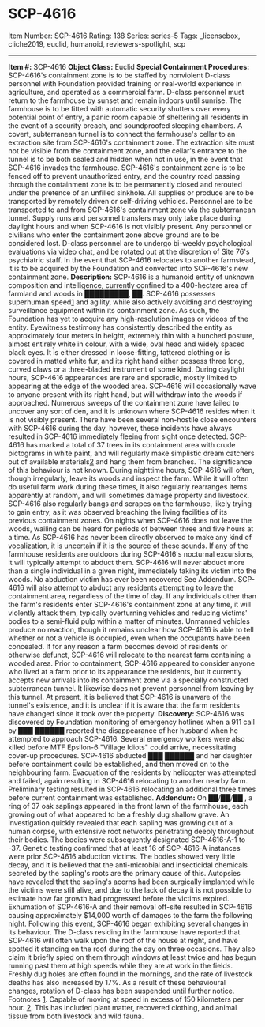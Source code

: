 # SCP-4616
Item Number: SCP-4616
Rating: 138
Series: series-5
Tags: _licensebox, cliche2019, euclid, humanoid, reviewers-spotlight, scp

---

  
**Item #:** SCP-4616 
**Object Class:** Euclid
**Special Containment Procedures:** SCP-4616's containment zone is to be staffed by nonviolent D-class personnel with Foundation provided training or real-world experience in agriculture, and operated as a commercial farm. D-class personnel must return to the farmhouse by sunset and remain indoors until sunrise.
The farmhouse is to be fitted with automatic security shutters over every potential point of entry, a panic room capable of sheltering all residents in the event of a security breach, and soundproofed sleeping chambers.
A covert, subterranean tunnel is to connect the farmhouse's cellar to an extraction site from SCP-4616's containment zone. The extraction site must not be visible from the containment zone, and the cellar's entrance to the tunnel is to be both sealed and hidden when not in use, in the event that SCP-4616 invades the farmhouse.
SCP-4616's containment zone is to be fenced off to prevent unauthorized entry, and the country road passing through the containment zone is to be permanently closed and rerouted under the pretence of an unfilled sinkhole. All supplies or produce are to be transported by remotely driven or self-driving vehicles. Personnel are to be transported to and from SCP-4616's containment zone via the subterranean tunnel. Supply runs and personnel transfers may only take place during daylight hours and when SCP-4616 is not visibly present. Any personnel or civilians who enter the containment zone above ground are to be considered lost.
D-class personnel are to undergo bi-weekly psychological evaluations via video chat, and be rotated out at the discretion of Site 76's psychiatric staff.
In the event that SCP-4616 relocates to another farmstead, it is to be acquired by the Foundation and converted into SCP-4616's new containment zone.
**Description:** SCP-4616 is a humanoid entity of unknown composition and intelligence, currently confined to a 400-hectare area of farmland and woods in █████████, ██.
SCP-4616 possesses superhuman speed[1](javascript:;) and agility, while also actively avoiding and destroying surveillance equipment within its containment zone. As such, the Foundation has yet to acquire any high-resolution images or videos of the entity.
Eyewitness testimony has consistently described the entity as approximately four meters in height, extremely thin with a hunched posture, almost entirely white in colour, with a wide, oval head and widely spaced black eyes. It is either dressed in loose-fitting, tattered clothing or is covered in matted white fur, and its right hand either possess three long, curved claws or a three-bladed instrument of some kind.
During daylight hours, SCP-4616 appearances are rare and sporadic, mostly limited to appearing at the edge of the wooded area. SCP-4616 will occasionally wave to anyone present with its right hand, but will withdraw into the woods if approached. Numerous sweeps of the containment zone have failed to uncover any sort of den, and it is unknown where SCP-4616 resides when it is not visibly present. There have been several non-hostile close encounters with SCP-4616 during the day, however, these incidents have always resulted in SCP-4616 immediately fleeing from sight once detected.
SCP-4616 has marked a total of 37 trees in its containment area with crude pictograms in white paint, and will regularly make simplistic dream catchers out of available materials[2](javascript:;) and hang them from branches. The significance of this behaviour is not known.
During nighttime hours, SCP-4616 will often, though irregularly, leave its woods and inspect the farm. While it will often do useful farm work during these times, it also regularly rearranges items apparently at random, and will sometimes damage property and livestock. SCP-4616 also regularly bangs and scrapes on the farmhouse, likely trying to gain entry, as it was observed breaching the living facilities of its previous containment zones.
On nights when SCP-4616 does not leave the woods, wailing can be heard for periods of between three and five hours at a time. As SCP-4616 has never been directly observed to make any kind of vocalization, it is uncertain if it is the source of these sounds.
If any of the farmhouse residents are outdoors during SCP-4616's nocturnal excursions, it will typically attempt to abduct them. SCP-4616 will never abduct more than a single individual in a given night, immediately taking its victim into the woods. No abduction victim has ever been recovered See Addendum. SCP-4616 will also attempt to abduct any residents attempting to leave the containment area, regardless of the time of day.
If any individuals other than the farm's residents enter SCP-4616's containment zone at any time, it will violently attack them, typically overturning vehicles and reducing victims' bodies to a semi-fluid pulp within a matter of minutes. Unmanned vehicles produce no reaction, though it remains unclear how SCP-4616 is able to tell whether or not a vehicle is occupied, even when the occupants have been concealed.
If for any reason a farm becomes devoid of residents or otherwise defunct, SCP-4616 will relocate to the nearest farm containing a wooded area. Prior to containment, SCP-4616 appeared to consider anyone who lived at a farm prior to its appearance the residents, but it currently accepts new arrivals into its containment zone via a specially constructed subterranean tunnel. It likewise does not prevent personnel from leaving by this tunnel. At present, it is believed that SCP-4616 is unaware of the tunnel's existence, and it is unclear if it is aware that the farm residents have changed since it took over the property.
**Discovery:** SCP-4616 was discovered by Foundation monitoring of emergency hotlines when a 911 call by ███ ██████ reported the disappearance of her husband when he attempted to approach SCP-4616. Several emergency workers were also killed before MTF Epsilon-6 "Village Idiots" could arrive, necessitating cover-up procedures. SCP-4616 abducted ███ ██████ and her daughter before containment could be established, and then moved on to the neighbouring farm. Evacuation of the residents by helicopter was attempted and failed, again resulting in SCP-4616 relocating to another nearby farm. Preliminary testing resulted in SCP-4616 relocating an additional three times before current containment was established.
**Addendum:** On ██/██/██ , a ring of 37 oak saplings appeared in the front lawn of the farmhouse, each growing out of what appeared to be a freshly dug shallow grave. An investigation quickly revealed that each sapling was growing out of a human corpse, with extensive root networks penetrating deeply throughout their bodies. The bodies were subsequently designated SCP-4616-A-1 to -37. Genetic testing confirmed that at least 16 of SCP-4616-A instances were prior SCP-4616 abduction victims. The bodies showed very little decay, and it is believed that the anti-microbial and insecticidal chemicals secreted by the sapling's roots are the primary cause of this.
Autopsies have revealed that the sapling's acorns had been surgically implanted while the victims were still alive, and due to the lack of decay it is not possible to estimate how far growth had progressed before the victims expired.
Exhumation of SCP-4616-A and their removal off-site resulted in SCP-4616 causing approximately $14,000 worth of damages to the farm the following night.
Following this event, SCP-4616 began exhibiting several changes in its behaviour. The D-class residing in the farmhouse have reported that SCP-4616 will often walk upon the roof of the house at night, and have spotted it standing on the roof during the day on three occasions. They also claim it briefly spied on them through windows at least twice and has begun running past them at high speeds while they are at work in the fields. Freshly dug holes are often found in the mornings, and the rate of livestock deaths has also increased by 17%.
As a result of these behavioural changes, rotation of D-class has been suspended until further notice.
Footnotes
[1](javascript:;). Capable of moving at speed in excess of 150 kilometers per hour.
[2](javascript:;). This has included plant matter, recovered clothing, and animal tissue from both livestock and wild fauna.